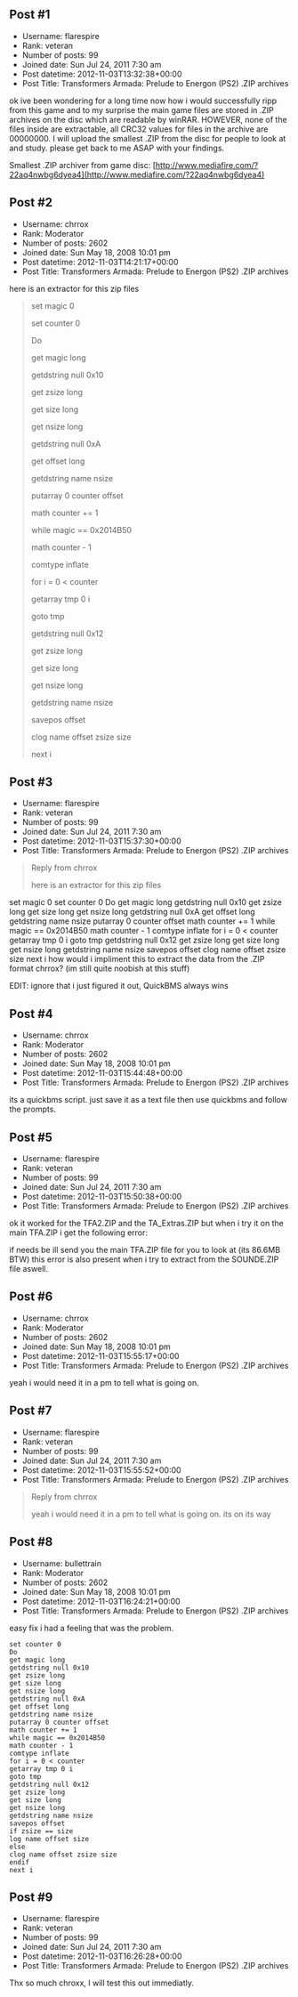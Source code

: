 ## Post #1
- Username: flarespire
- Rank: veteran
- Number of posts: 99
- Joined date: Sun Jul 24, 2011 7:30 am
- Post datetime: 2012-11-03T13:32:38+00:00
- Post Title: Transformers Armada: Prelude to Energon (PS2) .ZIP archives

ok ive been wondering for a long time now how i would successfully ripp from this game and to my surprise the main game files are stored in .ZIP archives on the disc which are readable by winRAR. HOWEVER, none of the files inside are extractable, all CRC32 values for files in the archive are 00000000. I will upload the smallest .ZIP from the disc for people to look at and study. please get back to me ASAP with your findings. 

Smallest .ZIP archiver from game disc: [http://www.mediafire.com/?22aq4nwbg6dyea4](http://www.mediafire.com/?22aq4nwbg6dyea4)
## Post #2
- Username: chrrox
- Rank: Moderator
- Number of posts: 2602
- Joined date: Sun May 18, 2008 10:01 pm
- Post datetime: 2012-11-03T14:21:17+00:00
- Post Title: Transformers Armada: Prelude to Energon (PS2) .ZIP archives

here is an extractor for this zip files

> set magic 0
>
> set counter 0
>
> Do
>
> get magic long
>
> getdstring null 0x10
>
> get zsize long
>
> get size long
>
> get nsize long
>
> getdstring null 0xA
>
> get offset long
>
> getdstring name nsize
>
> putarray 0 counter offset
>
> math counter += 1
>
> while magic == 0x2014B50
>
> math counter - 1
>
> comtype inflate
>
> for i = 0 < counter
>
> getarray tmp 0 i
>
> goto tmp
>
> getdstring null 0x12
>
> get zsize long
>
> get size long
>
> get nsize long
>
> getdstring name nsize
>
> savepos offset
>
> clog name offset zsize size
>
> next i
## Post #3
- Username: flarespire
- Rank: veteran
- Number of posts: 99
- Joined date: Sun Jul 24, 2011 7:30 am
- Post datetime: 2012-11-03T15:37:30+00:00
- Post Title: Transformers Armada: Prelude to Energon (PS2) .ZIP archives

> Reply from chrrox
>
> here is an extractor for this zip files

set magic 0
set counter 0
Do
get magic long
getdstring null 0x10
get zsize long
get size long
get nsize long
getdstring null 0xA
get offset long
getdstring name nsize
putarray 0 counter offset
math counter += 1
while magic == 0x2014B50
math counter - 1
comtype inflate
for i = 0 < counter
getarray tmp 0 i
goto tmp
getdstring null 0x12
get zsize long
get size long
get nsize long
getdstring name nsize
savepos offset
clog name offset zsize size
next i
how would i impliment this to extract the data from the .ZIP format chrrox? (im still quite noobish at this stuff)

EDIT: ignore that i just figured it out, QuickBMS always wins
## Post #4
- Username: chrrox
- Rank: Moderator
- Number of posts: 2602
- Joined date: Sun May 18, 2008 10:01 pm
- Post datetime: 2012-11-03T15:44:48+00:00
- Post Title: Transformers Armada: Prelude to Energon (PS2) .ZIP archives

its a quickbms script.
just save it as a text file then use quickbms and follow the prompts.
## Post #5
- Username: flarespire
- Rank: veteran
- Number of posts: 99
- Joined date: Sun Jul 24, 2011 7:30 am
- Post datetime: 2012-11-03T15:50:38+00:00
- Post Title: Transformers Armada: Prelude to Energon (PS2) .ZIP archives

ok it worked for the TFA2.ZIP and the TA_Extras.ZIP but when i try it on the main TFA.ZIP i get the following error:

if needs be ill send you the main TFA.ZIP file for you to look at (its 86.6MB BTW) this error is also present when i try to extract from the SOUNDE.ZIP file aswell.
## Post #6
- Username: chrrox
- Rank: Moderator
- Number of posts: 2602
- Joined date: Sun May 18, 2008 10:01 pm
- Post datetime: 2012-11-03T15:55:17+00:00
- Post Title: Transformers Armada: Prelude to Energon (PS2) .ZIP archives

yeah i would need it in a pm
to tell what is going on.
## Post #7
- Username: flarespire
- Rank: veteran
- Number of posts: 99
- Joined date: Sun Jul 24, 2011 7:30 am
- Post datetime: 2012-11-03T15:55:52+00:00
- Post Title: Transformers Armada: Prelude to Energon (PS2) .ZIP archives

> Reply from chrrox
>
> yeah i would need it in a pm
to tell what is going on.
its on its way
## Post #8
- Username: bullettrain
- Rank: Moderator
- Number of posts: 2602
- Joined date: Sun May 18, 2008 10:01 pm
- Post datetime: 2012-11-03T16:24:21+00:00
- Post Title: Transformers Armada: Prelude to Energon (PS2) .ZIP archives

easy fix i had  a feeling that was the problem.

```
set counter 0
Do
get magic long
getdstring null 0x10
get zsize long
get size long
get nsize long
getdstring null 0xA
get offset long
getdstring name nsize
putarray 0 counter offset
math counter += 1
while magic == 0x2014B50
math counter - 1
comtype inflate
for i = 0 < counter
getarray tmp 0 i
goto tmp
getdstring null 0x12
get zsize long
get size long
get nsize long
getdstring name nsize
savepos offset
if zsize == size
log name offset size
else
clog name offset zsize size
endif
next i

```
## Post #9
- Username: flarespire
- Rank: veteran
- Number of posts: 99
- Joined date: Sun Jul 24, 2011 7:30 am
- Post datetime: 2012-11-03T16:26:28+00:00
- Post Title: Transformers Armada: Prelude to Energon (PS2) .ZIP archives

Thx so much chroxx, I will test this out immediatly.
